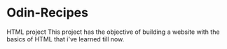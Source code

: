 # Odin-Recipes
HTML project
This project has the objective of building a website with the basics of HTML that i've learned till now.